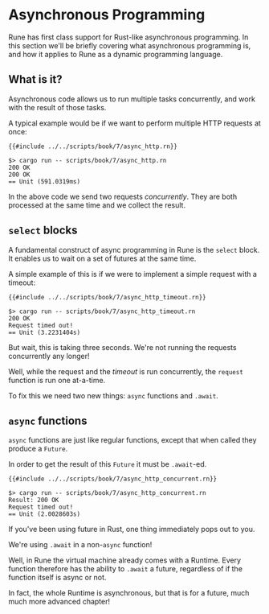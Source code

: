 # Asynchronous Programming

Rune has first class support for Rust-like asynchronous programming.
In this section we'll be briefly covering what asynchronous programming is, and
how it applies to Rune as a dynamic programming language.

## What is it?

Asynchronous code allows us to run multiple tasks concurrently, and work with
the result of those tasks.

A typical example would be if we want to perform multiple HTTP requests at once:

```rust,noplaypen
{{#include ../../scripts/book/7/async_http.rn}}
```

```text
$> cargo run -- scripts/book/7/async_http.rn
200 OK
200 OK
== Unit (591.0319ms)
```

In the above code we send two requests *concurrently*. They are both processed
at the same time and we collect the result.

## `select` blocks

A fundamental construct of async programming in Rune is the `select` block.
It enables us to wait on a set of futures at the same time.

A simple example of this is if we were to implement a simple request with a
timeout:

```rust,noplaypen
{{#include ../../scripts/book/7/async_http_timeout.rn}}
```

```text
$> cargo run -- scripts/book/7/async_http_timeout.rn
200 OK
Request timed out!
== Unit (3.2231404s)
```

But wait, this is taking three seconds. We're not running the requests
concurrently any longer!

Well, while the request and the *timeout* is run concurrently, the `request`
function is run one at-a-time.

To fix this we need two new things: `async` functions and `.await`.

## `async` functions

`async` functions are just like regular functions, except that when called they
produce a `Future`.

In order to get the result of this `Future` it must be `.await`-ed.

```rust,noplaypen
{{#include ../../scripts/book/7/async_http_concurrent.rn}}
```

```text
$> cargo run -- scripts/book/7/async_http_concurrent.rn
Result: 200 OK
Request timed out!
== Unit (2.0028603s)
```

If you've been using future in Rust, one thing immediately pops out to you.

We're using `.await` in a non-`async` function!

Well, in Rune the virtual machine already comes with a Runtime. Every function
therefore has the ability to `.await` a future, regardless of if the function
itself is async or not.

In fact, the whole Runtime is asynchronous, but that is for a future, much much
more advanced chapter!